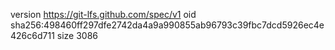 version https://git-lfs.github.com/spec/v1
oid sha256:498460ff297dfe2742da4a9a990855ab96793c39fbc7dcd5926ec4e426c6d711
size 3086
